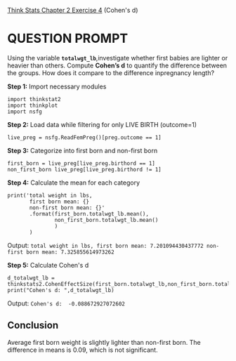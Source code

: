 [Think Stats Chapter 2 Exercise 4](http://greenteapress.com/thinkstats2/html/thinkstats2003.html#toc24) (Cohen's d)

# QUESTION PROMPT
Using the variable __`totalwgt_lb`__,investigate whether first babies are lighter or heavier than others. Compute __Cohen’s d__ to quantify the difference between the groups. How does it compare to the difference inpregnancy length?

__Step 1:__ Import necessary modules
    
    import thinkstat2
    import thinkplot
    import nsfg

__Step 2:__ Load data while filtering for only LIVE BIRTH (outcome=1)

    live_preg = nsfg.ReadFemPreg()[preg.outcome == 1]
    
__Step 3:__ Categorize into first born and non-first born

    first_born = live_preg[live_preg.birthord == 1]
    non_first_born live_preg[live_preg.birthord != 1]

__Step 4:__ Calculate the mean for each category

    print('total weight in lbs, 
           first born mean: {} 
           non-first born mean: {}'
           .format(first_born.totalwgt_lb.mean(),
                   non_first_born.totalwgt_lb.mean()
                   )
           )

Output: `total weight in lbs, first born mean: 7.201094430437772 non-first born mean: 7.325855614973262`

__Step 5:__ Calculate Cohen's d

    d_totalwgt_lb = thinkstats2.CohenEffectSize(first_born.totalwgt_lb,non_first_born.totalwgt_lb)
    print("Cohen's d: ",d_totalwgt_lb)
    
Output: `Cohen's d:  -0.088672927072602`

## Conclusion
Average first born weight is slightly lighter than non-first born.  The difference in means is 0.09, which is not significant.
